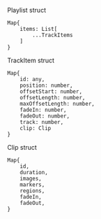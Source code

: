 Playlist struct

```
Map{
    items: List[
        ...TrackItems
    ]
}
```

TrackItem struct

```
Map{
    id: any,
    position: number,
    offsetStart: number,
    offsetLength: number,
    maxOffsetLength: number,
    fadeIn: number,
    fadeOut: number,
    track: number,
    clip: Clip
}
```

Clip struct

```
Map{
    id,
    duration,
    images,
    markers,
    regions,
    fadeIn,
    fadeOut,
}
```
